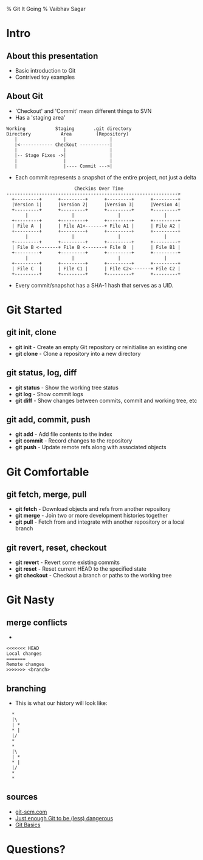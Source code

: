 % Git It Going
% Vaibhav Sagar

# Intro

## About this presentation

- Basic introduction to Git
- Contrived toy examples

## About Git

- 'Checkout' and 'Commit' mean different things to SVN
- Has a 'staging area'
```
Working           Staging       .git directory
Directory           Area         (Repository)
   |                 |                |
   |<------------ Checkout -----------|
   |                 |                |
   |-- Stage Fixes ->|                |
   |                 |                |
   |                 |---- Commit --->|
```
- Each commit represents a snapshot of the entire project, not just a delta
```
                         Checkins Over Time
--------------------------------------------------------------->
  +---------+      +---------+      +---------+      +---------+    
  |Version 1|      |Version 2|      |Version 3|      |Version 4|    
  +---------+      +---------+      +---------+      +---------+    
       |                |                |                |         
  +---------+      +---------+      +---------+      +---------+    
  | File A  |      | File A1<-------+ File A1 |      | File A2 |    
  +---------+      +---------+      +---------+      +---------+    
       |                |                |                |         
  +---------+      +---------+      +---------+      +---------+    
  | File B <-------+ File B <-------+ File B  |      | File B1 |    
  +---------+      +---------+      +---------+      +---------+    
       |                |                |                |         
  +---------+      +---------+      +---------+      +---------+    
  | File C  |      | File C1 |      | File C2<-------+ File C2 |    
  +---------+      +---------+      +---------+      +---------+    
```
- Every commit/snapshot has a SHA-1 hash that serves as a UID.

# Git Started

## git init, clone

- **git init** - Create an empty Git repository or reinitialise an existing one
- **git clone** - Clone a repository into a new directory

## git status, log, diff

- **git status** - Show the working tree status
- **git log** - Show commit logs
- **git diff** - Show changes between commits, commit and working tree, etc

## git add, commit, push

- **git add** - Add file contents to the index
- **git commit** - Record changes to the repository
- **git push** - Update remote refs along with associated objects

# Git Comfortable

## git fetch, merge, pull

- **git fetch** - Download objects and refs from another repository
- **git merge** - Join two or more development histories together
- **git pull** - Fetch from and integrate with another repository or a local branch

## git revert, reset, checkout

- **git revert** - Revert some existing commits
- **git reset** - Reset current HEAD to the specified state
- **git checkout** - Checkout a branch or paths to the working tree

# Git Nasty

## merge conflicts

-
```
<<<<<<< HEAD
Local changes
=======
Remote changes
>>>>>>> <branch>
```

## branching

- This is what our history will look like:

```
  *
  |\
  | *
  * |
  |/
  *
  *
  |\
  | *
  * |
  |/
  *
  *
```

## sources

- [git-scm.com](http://git-scm.com)
- [Just enough Git to be (less) dangerous](http://eev.ee/blog/2015/04/24/just-enough-git-to-be-less-dangerous/)
- [Git Basics](https://www.atlassian.com/pt/git/tutorial/git-basics)

# Questions?
